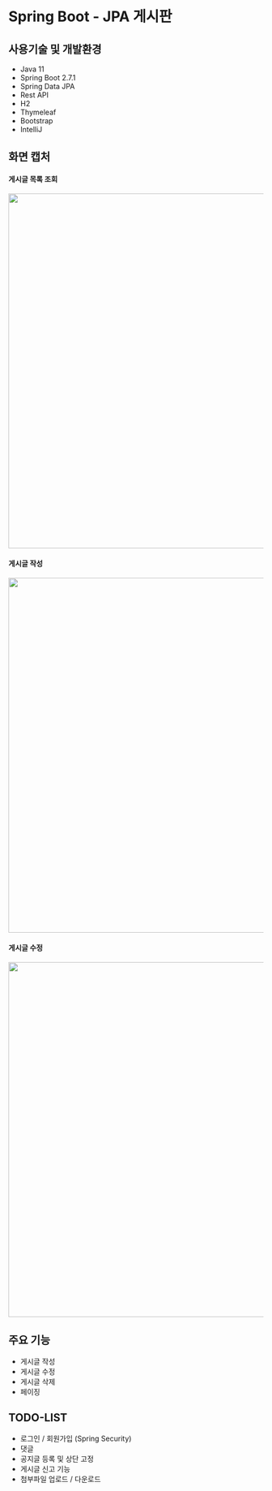 # Spring Boot - JPA 게시판

## 사용기술 및 개발환경

- Java 11
- Spring Boot 2.7.1
- Spring Data JPA
- Rest API
- H2
- Thymeleaf
- Bootstrap
- IntelliJ

## 화면 캡처

#### 게시글 목록 조회

<img src="https://user-images.githubusercontent.com/108657231/179381880-be10f25b-83f8-49f9-8610-22f74d2047e4.png" width="700px" />

#### 게시글 작성

<img src="https://user-images.githubusercontent.com/108657231/179381857-7cd745b1-ee58-486f-b332-e5207f7a2cfc.png" width="700px" />

#### 게시글 수정

<img src="https://user-images.githubusercontent.com/108657231/179381843-13a272da-dc41-4f4d-96f0-596e3b3aa641.png" width="700px" />

## 주요 기능

- 게시글 작성
- 게시글 수정
- 게시글 삭제
- 페이징

## TODO-LIST

- 로그인 / 회원가입 (Spring Security)
- 댓글
- 공지글 등록 및 상단 고정
- 게시글 신고 기능
- 첨부파일 업로드 / 다운로드